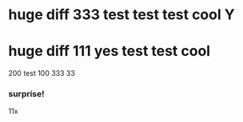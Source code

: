 huge diff 333 test test test cool
Y
============

huge diff 111 yes test test cool
=================================
200
test 100 333
33
### surprise!
11x